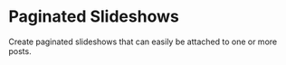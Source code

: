 # Paginated Slideshows
Create paginated slideshows that can easily be attached to one or more posts.
